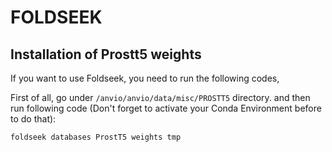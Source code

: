 # FOLDSEEK
## Installation of Prostt5 weights

If you want to use Foldseek, you need to run the following codes,

First of all, go under `/anvio/anvio/data/misc/PROSTT5` directory.
and then run following code (Don't forget to activate your Conda Environment before to do that):

```sh
foldseek databases ProstT5 weights tmp
```
